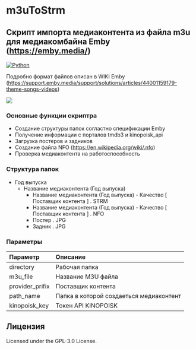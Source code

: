 # m3uToStrm

## Скрипт импорта медиаконтента из файла m3u для медиакомбайна Emby (https://emby.media/)

[<img alt="Python" src="https://img.shields.io/badge/Python-3776AB?style=float&logo=python&logoColor=white" />](https://www.python.org/)

Подробно формат файлов описан в WIKI Emby (https://support.emby.media/support/solutions/articles/44001159179-theme-songs-videos)

<img src="https://emby.media/resources/msg-3-0-39164600-1443639466.png">

### Основные функции скриптра

* Создание структуры папок согластно спецификации Emby
* Получение информации с порталов tmdb3 и kinopoisk_api
* Загрузка постеров и задников
* Создание файла NFO (https://en.wikipedia.org/wiki/.nfo)
* Проверка медиаконтента на работоспособность

### Структура папок
* Год выпуска
   * Название медиаконтента (Год выпуска)
      * Название медиаконтента (Год выпуска) - Качество [ Поставщик контента ] . STRM
      * Название медиаконтента (Год выпуска) - Качество [ Поставщик контента ] . NFO
      * Постер . JPG
      * Задник . JPG

### Параметры

| Параметр | Описание |
|:---------|:----------------------------------|
| directory | Рабочая папка |
| m3u_file | Название M3U файла |
| provider_prifix | Поставщик контента |
| path_name | Папка в которой создаеться медиаконтент |
| kinopoisk_key | Токен API KINOPOISK |

## Лицензия
Licensed under the GPL-3.0 License.